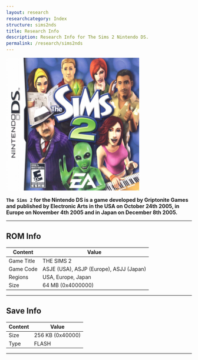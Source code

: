 ```yaml
---
layout: research
researchcategory: Index
structure: sims2nds
title: Research Info
description: Research Info for The Sims 2 Nintendo DS.
permalink: /research/sims2nds
---
```


![](https://github.com/Sim2Team/Sim2Team.github.io/raw/main/assets/images/sims2NDSCover.png)

**`The Sims 2` for the Nintendo DS is a game developed by Griptonite Games and published by Electronic Arts in the USA on October 24th 2005, in Europe on November 4th 2005 and in Japan on December 8th 2005.**
<hr>

## ROM Info

| Content    | Value                                   |
| ---------- | --------------------------------------- |
| Game Title | THE SIMS 2                              |
| Game Code  | ASJE (USA), ASJP (Europe), ASJJ (Japan) |
| Regions    | USA, Europe, Japan                      |
| Size       | 64 MB (0x4000000)                       |

<hr>

## Save Info

| Content | Value            |
| ------- | ---------------- |
| Size    | 256 KB (0x40000) |
| Type    | FLASH            |

<hr>
